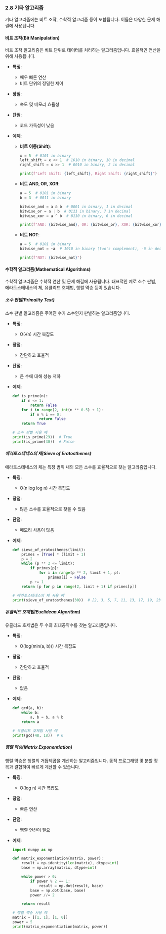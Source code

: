 ### 2.8 기타 알고리즘

기타 알고리즘에는 비트 조작, 수학적 알고리즘 등이 포함됩니다. 이들은 다양한 문제 해결에 사용됩니다.

#### 비트 조작(Bit Manipulation)

비트 조작 알고리즘은 비트 단위로 데이터를 처리하는 알고리즘입니다. 효율적인 연산을 위해 사용됩니다.

- **특징**:
  - 매우 빠른 연산
  - 비트 단위의 정밀한 제어

- **장점**:
  - 속도 및 메모리 효율성

- **단점**:
  - 코드 가독성이 낮음

- **예제**:
  - **비트 이동(Shift)**:
    ```python
    x = 5  # 0101 in binary
    left_shift = x << 1  # 1010 in binary, 10 in decimal
    right_shift = x >> 1  # 0010 in binary, 2 in decimal

    print(f"Left Shift: {left_shift}, Right Shift: {right_shift}")
    ```

  - **비트 AND, OR, XOR**:
    ```python
    a = 5  # 0101 in binary
    b = 3  # 0011 in binary

    bitwise_and = a & b  # 0001 in binary, 1 in decimal
    bitwise_or = a | b  # 0111 in binary, 7 in decimal
    bitwise_xor = a ^ b  # 0110 in binary, 6 in decimal

    print(f"AND: {bitwise_and}, OR: {bitwise_or}, XOR: {bitwise_xor}")
    ```

  - **비트 NOT**:
    ```python
    a = 5  # 0101 in binary
    bitwise_not = ~a  # 1010 in binary (two's complement), -6 in decimal

    print(f"NOT: {bitwise_not}")
    ```

#### 수학적 알고리즘(Mathematical Algorithms)

수학적 알고리즘은 수학적 연산 및 문제 해결에 사용됩니다. 대표적인 예로 소수 판별, 에라토스테네스의 체, 유클리드 호제법, 행렬 멱승 등이 있습니다.

##### 소수 판별(Primality Test)

소수 판별 알고리즘은 주어진 수가 소수인지 판별하는 알고리즘입니다.

- **특징**:
  - O(√n) 시간 복잡도

- **장점**:
  - 간단하고 효율적

- **단점**:
  - 큰 수에 대해 성능 저하

- **예제**:
  ```python
  def is_prime(n):
      if n <= 1:
          return False
      for i in range(2, int(n ** 0.5) + 1):
          if n % i == 0:
              return False
      return True

  # 소수 판별 사용 예
  print(is_prime(29))  # True
  print(is_prime(30))  # False
  ```

##### 에라토스테네스의 체(Sieve of Eratosthenes)

에라토스테네스의 체는 특정 범위 내의 모든 소수를 효율적으로 찾는 알고리즘입니다.

- **특징**:
  - O(n log log n) 시간 복잡도

- **장점**:
  - 많은 소수를 효율적으로 찾을 수 있음

- **단점**:
  - 메모리 사용이 많음

- **예제**:
  ```python
  def sieve_of_eratosthenes(limit):
      primes = [True] * (limit + 1)
      p = 2
      while (p ** 2 <= limit):
          if primes[p]:
              for i in range(p ** 2, limit + 1, p):
                  primes[i] = False
          p += 1
      return [p for p in range(2, limit + 1) if primes[p]]

  # 에라토스테네스의 체 사용 예
  print(sieve_of_eratosthenes(30))  # [2, 3, 5, 7, 11, 13, 17, 19, 23, 29]
  ```

##### 유클리드 호제법(Euclidean Algorithm)

유클리드 호제법은 두 수의 최대공약수를 찾는 알고리즘입니다.

- **특징**:
  - O(log(min(a, b))) 시간 복잡도

- **장점**:
  - 간단하고 효율적

- **단점**:
  - 없음

- **예제**:
  ```python
  def gcd(a, b):
      while b:
          a, b = b, a % b
      return a

  # 유클리드 호제법 사용 예
  print(gcd(48, 18))  # 6
  ```

##### 행렬 멱승(Matrix Exponentiation)

행렬 멱승은 행렬의 거듭제곱을 계산하는 알고리즘입니다. 동적 프로그래밍 및 분할 정복과 결합하여 빠르게 계산할 수 있습니다.

- **특징**:
  - O(log n) 시간 복잡도

- **장점**:
  - 빠른 연산

- **단점**:
  - 행렬 연산이 필요

- **예제**:
  ```python
  import numpy as np

  def matrix_exponentiation(matrix, power):
      result = np.identity(len(matrix), dtype=int)
      base = np.array(matrix, dtype=int)

      while power > 0:
          if power % 2 == 1:
              result = np.dot(result, base)
          base = np.dot(base, base)
          power //= 2

      return result

  # 행렬 멱승 사용 예
  matrix = [[1, 1], [1, 0]]
  power = 5
  print(matrix_exponentiation(matrix, power))
  ```
